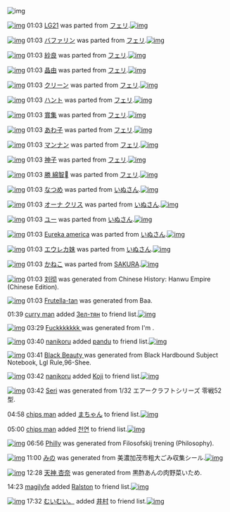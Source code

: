 ![img](http://gdrive-cdn.herokuapp.com/537b65a5bc09f0000721dda7/512px-barcode.png)

[![img](http://www.deviantsart.com/3qo398j.png)](http://www.barcodekanojo.com/kanojo/2363/LG21) 01:03 [LG21](http://www.barcodekanojo.com/kanojo/2363/LG21) was parted from [フェリ](http://www.barcodekanojo.com/kanojo/2363/LG21).[![img](http://www.deviantsart.com/2ekpk5a.jpeg)](http://www.barcodekanojo.com/user/12204/%E3%83%95%E3%82%A7%E3%83%AA) 

[![img](http://www.deviantsart.com/92lkp8.png)](http://www.barcodekanojo.com/kanojo/8596/%E3%83%90%E3%83%95%E3%82%A1%E3%83%AA%E3%83%B3) 01:03 [バファリン](http://www.barcodekanojo.com/kanojo/8596/%E3%83%90%E3%83%95%E3%82%A1%E3%83%AA%E3%83%B3) was parted from [フェリ](http://www.barcodekanojo.com/kanojo/8596/%E3%83%90%E3%83%95%E3%82%A1%E3%83%AA%E3%83%B3).[![img](http://www.deviantsart.com/2ekpk5a.jpeg)](http://www.barcodekanojo.com/user/12204/%E3%83%95%E3%82%A7%E3%83%AA) 

[![img](http://www.deviantsart.com/eq5qm3.png)](http://www.barcodekanojo.com/kanojo/2370316/%E7%B4%97%E8%89%AF) 01:03 [紗良](http://www.barcodekanojo.com/kanojo/2370316/%E7%B4%97%E8%89%AF) was parted from [フェリ](http://www.barcodekanojo.com/kanojo/2370316/%E7%B4%97%E8%89%AF).[![img](http://www.deviantsart.com/2ekpk5a.jpeg)](http://www.barcodekanojo.com/user/12204/%E3%83%95%E3%82%A7%E3%83%AA) 

[![img](http://www.deviantsart.com/1m93mcr.png)](http://www.barcodekanojo.com/kanojo/88641/%E6%99%B6%E7%94%B1) 01:03 [晶由](http://www.barcodekanojo.com/kanojo/88641/%E6%99%B6%E7%94%B1) was parted from [フェリ](http://www.barcodekanojo.com/kanojo/88641/%E6%99%B6%E7%94%B1).[![img](http://www.deviantsart.com/2ekpk5a.jpeg)](http://www.barcodekanojo.com/user/12204/%E3%83%95%E3%82%A7%E3%83%AA) 

[![img](http://www.deviantsart.com/2t6c4lg.png)](http://www.barcodekanojo.com/kanojo/2517603/%E3%82%AF%E3%83%AA%E3%83%BC%E3%83%B3) 01:03 [クリーン](http://www.barcodekanojo.com/kanojo/2517603/%E3%82%AF%E3%83%AA%E3%83%BC%E3%83%B3) was parted from [フェリ](http://www.barcodekanojo.com/kanojo/2517603/%E3%82%AF%E3%83%AA%E3%83%BC%E3%83%B3).[![img](http://www.deviantsart.com/2ekpk5a.jpeg)](http://www.barcodekanojo.com/user/12204/%E3%83%95%E3%82%A7%E3%83%AA) 

[![img](http://www.deviantsart.com/2iadm8o.png)](http://www.barcodekanojo.com/kanojo/2905839/%E3%83%8F%E3%83%B3%E3%83%88) 01:03 [ハント](http://www.barcodekanojo.com/kanojo/2905839/%E3%83%8F%E3%83%B3%E3%83%88) was parted from [フェリ](http://www.barcodekanojo.com/kanojo/2905839/%E3%83%8F%E3%83%B3%E3%83%88).[![img](http://www.deviantsart.com/2ekpk5a.jpeg)](http://www.barcodekanojo.com/user/12204/%E3%83%95%E3%82%A7%E3%83%AA) 

[![img](http://www.deviantsart.com/26325ir.png)](http://www.barcodekanojo.com/kanojo/2718335/%E8%B3%9E%E9%9B%86) 01:03 [賞集](http://www.barcodekanojo.com/kanojo/2718335/%E8%B3%9E%E9%9B%86) was parted from [フェリ](http://www.barcodekanojo.com/kanojo/2718335/%E8%B3%9E%E9%9B%86).[![img](http://www.deviantsart.com/2ekpk5a.jpeg)](http://www.barcodekanojo.com/user/12204/%E3%83%95%E3%82%A7%E3%83%AA) 

[![img](http://www.deviantsart.com/2tgafrh.png)](http://www.barcodekanojo.com/kanojo/746732/%E3%81%82%E3%82%8F%E5%AD%90) 01:03 [あわ子](http://www.barcodekanojo.com/kanojo/746732/%E3%81%82%E3%82%8F%E5%AD%90) was parted from [フェリ](http://www.barcodekanojo.com/kanojo/746732/%E3%81%82%E3%82%8F%E5%AD%90).[![img](http://www.deviantsart.com/2ekpk5a.jpeg)](http://www.barcodekanojo.com/user/12204/%E3%83%95%E3%82%A7%E3%83%AA) 

[![img](http://www.deviantsart.com/a2lv4g.png)](http://www.barcodekanojo.com/kanojo/37293/%E3%83%9E%E3%83%B3%E3%83%8A%E3%83%B3) 01:03 [マンナン](http://www.barcodekanojo.com/kanojo/37293/%E3%83%9E%E3%83%B3%E3%83%8A%E3%83%B3) was parted from [フェリ](http://www.barcodekanojo.com/kanojo/37293/%E3%83%9E%E3%83%B3%E3%83%8A%E3%83%B3).[![img](http://www.deviantsart.com/2ekpk5a.jpeg)](http://www.barcodekanojo.com/user/12204/%E3%83%95%E3%82%A7%E3%83%AA) 

[![img](http://www.deviantsart.com/3oq01i5.png)](http://www.barcodekanojo.com/kanojo/305360/%E7%A5%9E%E5%AD%90) 01:03 [神子](http://www.barcodekanojo.com/kanojo/305360/%E7%A5%9E%E5%AD%90) was parted from [フェリ](http://www.barcodekanojo.com/kanojo/305360/%E7%A5%9E%E5%AD%90).[![img](http://www.deviantsart.com/2ekpk5a.jpeg)](http://www.barcodekanojo.com/user/12204/%E3%83%95%E3%82%A7%E3%83%AA) 

[![img](http://www.deviantsart.com/2easvg0.png)](http://www.barcodekanojo.com/kanojo/1725504/%E5%8B%9D%20%E7%B6%BF%E6%99%BA%EE%84%A0) 01:03 [勝 綿智](http://www.barcodekanojo.com/kanojo/1725504/%E5%8B%9D%20%E7%B6%BF%E6%99%BA%EE%84%A0) was parted from [フェリ](http://www.barcodekanojo.com/kanojo/1725504/%E5%8B%9D%20%E7%B6%BF%E6%99%BA%EE%84%A0).[![img](http://www.deviantsart.com/2ekpk5a.jpeg)](http://www.barcodekanojo.com/user/12204/%E3%83%95%E3%82%A7%E3%83%AA) 

[![img](http://www.deviantsart.com/23gb1ef.png)](http://www.barcodekanojo.com/kanojo/3082041/%E3%81%AA%E3%81%A4%E3%82%81) 01:03 [なつめ](http://www.barcodekanojo.com/kanojo/3082041/%E3%81%AA%E3%81%A4%E3%82%81) was parted from [いぬさん](http://www.barcodekanojo.com/kanojo/3082041/%E3%81%AA%E3%81%A4%E3%82%81).[![img](http://www.deviantsart.com/23q3t7f.png)](http://www.barcodekanojo.com/user/262555/%E3%81%84%E3%81%AC%E3%81%95%E3%82%93) 

[![img](http://www.deviantsart.com/1pjcj5i.png)](http://www.barcodekanojo.com/kanojo/1035255/%E3%82%AA%E3%83%BC%E3%83%8A%20%E3%82%AF%E3%83%AA%E3%82%B9) 01:03 [オーナ クリス](http://www.barcodekanojo.com/kanojo/1035255/%E3%82%AA%E3%83%BC%E3%83%8A%20%E3%82%AF%E3%83%AA%E3%82%B9) was parted from [いぬさん](http://www.barcodekanojo.com/kanojo/1035255/%E3%82%AA%E3%83%BC%E3%83%8A%20%E3%82%AF%E3%83%AA%E3%82%B9).[![img](http://www.deviantsart.com/23q3t7f.png)](http://www.barcodekanojo.com/user/262555/%E3%81%84%E3%81%AC%E3%81%95%E3%82%93) 

[![img](http://www.deviantsart.com/130e3g2.png)](http://www.barcodekanojo.com/kanojo/2519182/%E3%83%A6%E3%83%BC) 01:03 [ユー](http://www.barcodekanojo.com/kanojo/2519182/%E3%83%A6%E3%83%BC) was parted from [いぬさん](http://www.barcodekanojo.com/kanojo/2519182/%E3%83%A6%E3%83%BC).[![img](http://www.deviantsart.com/23q3t7f.png)](http://www.barcodekanojo.com/user/262555/%E3%81%84%E3%81%AC%E3%81%95%E3%82%93) 

[![img](http://www.deviantsart.com/6rf6c6.png)](http://www.barcodekanojo.com/kanojo/1019039/Eureka%20america) 01:03 [Eureka america](http://www.barcodekanojo.com/kanojo/1019039/Eureka%20america) was parted from [いぬさん](http://www.barcodekanojo.com/kanojo/1019039/Eureka%20america).[![img](http://www.deviantsart.com/23q3t7f.png)](http://www.barcodekanojo.com/user/262555/%E3%81%84%E3%81%AC%E3%81%95%E3%82%93) 

[![img](http://www.deviantsart.com/1g07irg.png)](http://www.barcodekanojo.com/kanojo/1024062/%E3%82%A8%E3%82%A6%E3%83%AC%E3%82%AB%E5%A6%B9) 01:03 [エウレカ妹](http://www.barcodekanojo.com/kanojo/1024062/%E3%82%A8%E3%82%A6%E3%83%AC%E3%82%AB%E5%A6%B9) was parted from [いぬさん](http://www.barcodekanojo.com/kanojo/1024062/%E3%82%A8%E3%82%A6%E3%83%AC%E3%82%AB%E5%A6%B9).[![img](http://www.deviantsart.com/23q3t7f.png)](http://www.barcodekanojo.com/user/262555/%E3%81%84%E3%81%AC%E3%81%95%E3%82%93) 

[![img](http://www.deviantsart.com/3fmeiuf.png)](http://www.barcodekanojo.com/kanojo/3192011/%E3%81%8B%E3%81%AD%E3%81%93) 01:03 [かねこ](http://www.barcodekanojo.com/kanojo/3192011/%E3%81%8B%E3%81%AD%E3%81%93) was parted from [SAKURA](http://www.barcodekanojo.com/kanojo/3192011/%E3%81%8B%E3%81%AD%E3%81%93).[![img](http://www.deviantsart.com/2bu1fn4.jpeg)](http://www.barcodekanojo.com/user/208043/SAKURA) 

[![img](http://www.deviantsart.com/1nps2vn.png)](http://www.barcodekanojo.com/kanojo/3192786/%E5%88%98%E5%BD%BB) 01:03 [刘彻](http://www.barcodekanojo.com/kanojo/3192786/%E5%88%98%E5%BD%BB) was generated from Chinese History: Hanwu Empire (Chinese Edition).

[![img](http://www.deviantsart.com/1ale1ih.png)](http://www.barcodekanojo.com/kanojo/3192787/Frutella-tan) 01:03 [Frutella-tan](http://www.barcodekanojo.com/kanojo/3192787/Frutella-tan) was generated from Baa.

01:39 [curry man](http://www.barcodekanojo.com/user/500217/curry%20man) added [Зел-тян](http://www.barcodekanojo.com/kanojo/3142797/%D0%97%D0%B5%D0%BB-%D1%82%D1%8F%D0%BD) to friend list.[![img](http://www.deviantsart.com/1pamqs2.png)](http://www.barcodekanojo.com/kanojo/3142797/%D0%97%D0%B5%D0%BB-%D1%82%D1%8F%D0%BD) 

[![img](http://www.deviantsart.com/2dkb8qf.png)](http://www.barcodekanojo.com/kanojo/3192788/Fuckkkkkkk%20) 03:29 [Fuckkkkkkk ](http://www.barcodekanojo.com/kanojo/3192788/Fuckkkkkkk%20) was generated from I'm .

[![img](http://www.deviantsart.com/1sjqg3.jpeg)](http://www.barcodekanojo.com/user/500210/nanikoru) 03:40 [nanikoru](http://www.barcodekanojo.com/user/500210/nanikoru) added [pandu](http://www.barcodekanojo.com/kanojo/1904649/pandu) to friend list.[![img](http://www.deviantsart.com/2o1086v.png)](http://www.barcodekanojo.com/kanojo/1904649/pandu) 

[![img](http://www.deviantsart.com/1hp3hij.png)](http://www.barcodekanojo.com/kanojo/3192789/Black%20Beauty%20) 03:41 [Black Beauty ](http://www.barcodekanojo.com/kanojo/3192789/Black%20Beauty%20) was generated from Black Hardbound Subject Notebook, Lgl Rule,96-Shee.

[![img](http://www.deviantsart.com/1sjqg3.jpeg)](http://www.barcodekanojo.com/user/500210/nanikoru) 03:42 [nanikoru](http://www.barcodekanojo.com/user/500210/nanikoru) added [Koji](http://www.barcodekanojo.com/kanojo/2574360/Koji) to friend list.[![img](http://www.deviantsart.com/37dpoq3.png)](http://www.barcodekanojo.com/kanojo/2574360/Koji) 

[![img](http://www.deviantsart.com/kapfk5.png)](http://www.barcodekanojo.com/kanojo/3192790/Seri) 03:42 [Seri](http://www.barcodekanojo.com/kanojo/3192790/Seri) was generated from 1/32 エアークラフトシリーズ 零戦52型.

04:58 [chips man](http://www.barcodekanojo.com/user/500221/chips%20man) added [まちゃん](http://www.barcodekanojo.com/kanojo/1630/%E3%81%BE%E3%81%A1%E3%82%83%E3%82%93) to friend list.[![img](http://www.deviantsart.com/27rbfpo.png)](http://www.barcodekanojo.com/kanojo/1630/%E3%81%BE%E3%81%A1%E3%82%83%E3%82%93) 

05:00 [chips man](http://www.barcodekanojo.com/user/500221/chips%20man) added [천연](http://www.barcodekanojo.com/kanojo/65287/%EC%B2%9C%EC%97%B0) to friend list.[![img](http://www.deviantsart.com/2fjqc99.png)](http://www.barcodekanojo.com/kanojo/65287/%EC%B2%9C%EC%97%B0) 

[![img](http://www.deviantsart.com/1nnte39.png)](http://www.barcodekanojo.com/kanojo/3192791/Philly) 06:56 [Philly](http://www.barcodekanojo.com/kanojo/3192791/Philly) was generated from Filosofskij trening (Philosophy).

[![img](http://www.deviantsart.com/38puknk.png)](http://www.barcodekanojo.com/kanojo/3192792/%E3%81%BF%E3%81%AE) 11:00 [みの](http://www.barcodekanojo.com/kanojo/3192792/%E3%81%BF%E3%81%AE) was generated from 美濃加茂市粗大ごみ収集シール.[![img](http://www.deviantsart.com/3pne8jl.jpeg)](http://www.barcodekanojo.com/product_images/barcode/6018286/1424224775/%E7%BE%8E%E6%BF%83%E5%8A%A0%E8%8C%82%E5%B8%82%E7%B2%97%E5%A4%A7%E3%81%94%E3%81%BF%E5%8F%8E%E9%9B%86%E3%82%B7%E3%83%BC%E3%83%AB.jpg) 

[![img](http://www.deviantsart.com/1ghpqcq.png)](http://www.barcodekanojo.com/kanojo/3192793/%E5%A4%A9%E7%A5%9E%20%E6%9D%8F%E5%A5%88) 12:28 [天神 杏奈](http://www.barcodekanojo.com/kanojo/3192793/%E5%A4%A9%E7%A5%9E%20%E6%9D%8F%E5%A5%88) was generated from 黒酢あんの肉野菜いため.

14:23 [magilyfe](http://www.barcodekanojo.com/user/420398/magilyfe) added [Ralston](http://www.barcodekanojo.com/kanojo/1590318/Ralston) to friend list.[![img](http://www.deviantsart.com/3ck18br.png)](http://www.barcodekanojo.com/kanojo/1590318/Ralston) 

[![img](http://www.deviantsart.com/1cgmioj.jpeg)](http://www.barcodekanojo.com/user/2676/%E3%82%80%E3%81%84%E3%82%80%E3%81%84%E3%80%82) 17:32 [むいむい。](http://www.barcodekanojo.com/user/2676/%E3%82%80%E3%81%84%E3%82%80%E3%81%84%E3%80%82) added [井村](http://www.barcodekanojo.com/kanojo/1000990/%E4%BA%95%E6%9D%91) to friend list.[![img](http://www.deviantsart.com/34kpk8.png)](http://www.barcodekanojo.com/kanojo/1000990/%E4%BA%95%E6%9D%91) 


